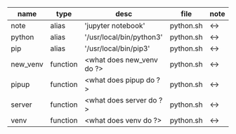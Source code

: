 | name     |  type     |  desc                                        |  file      |  note |
| -------- | --------- | -------------------------------------------- | ---------- | ----- |
| note     |  alias    |  'jupyter notebook'                          |  python.sh |  <->  |
| python   |  alias    |  '/usr/local/bin/python3'                    |  python.sh |  <->  |
| pip      |  alias    |  '/usr/local/bin/pip3'                       |  python.sh |  <->  |
| new_venv |  function |  <what does new_venv do ?>                   |  python.sh |  <->  |
| pipup    |  function |  <what does pipup do ?>                      |  python.sh |  <->  |
| server   |  function |  <what does server do ?>                     |  python.sh |  <->  |
| venv     |  function |  <what does venv do ?>                       |  python.sh |  <->  |
